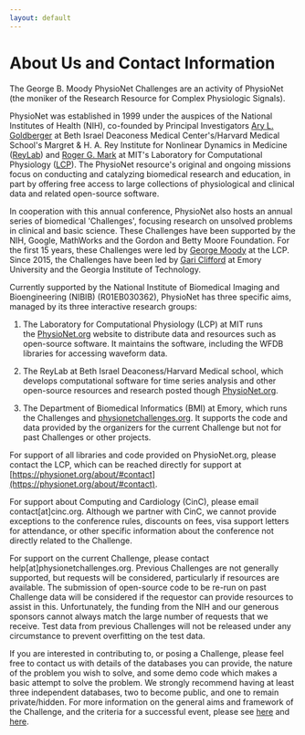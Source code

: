 ```yaml
---
layout: default
---
```


# About Us and Contact Information

The George B. Moody PhysioNet Challenges are an activity of PhysioNet (the moniker of the Research Resource for Complex Physiologic Signals).

PhysioNet was established in 1999 under the auspices of the National Institutes of Health (NIH), co-founded by Principal Investigators [Ary L. Goldberger](http://reylab.bidmc.harvard.edu/people/Ary.shtml) at Beth Israel Deaconess Medical Center's/Harvard Medical School's Margret & H. A. Rey Institute for Nonlinear Dynamics in Medicine ([ReyLab](http://reylab.bidmc.harvard.edu/index.shtml)) and [Roger G. Mark](https://imes.mit.edu/people/faculty/mark-roger/) at MIT's Laboratory for Computational Physiology ([LCP](https://lcp.mit.edu/)). The PhysioNet resource's original and ongoing missions focus on conducting and catalyzing biomedical research and education, in part by offering free access to large collections of physiological and clinical data and related open-source software.

In cooperation with this annual conference, PhysioNet also hosts an annual series of biomedical 'Challenges', focusing research on unsolved problems in clinical and basic science. These Challenges have been supported by the NIH, Google, MathWorks and the Gordon and Betty Moore Foundation. For the first 15 years, these Challenges were led by [George Moody](https://physionet.org/news/post/355) at the LCP. Since 2015, the Challenges have been led by [Gari Clifford](http://gdclifford.info) at Emory University and the Georgia Institute of Technology.

Currently supported by the National Institute of Biomedical Imaging and Bioengineering (NIBIB) (R01EB030362), PhysioNet has three specific aims, managed by its three interactive research groups:

1. The Laboratory for Computational Physiology (LCP) at MIT runs the [PhysioNet.org](https://physionet.org) website to distribute data and resources such as open-source software. It maintains the software, including the WFDB libraries for accessing waveform data.

2. The ReyLab at Beth Israel Deaconess/Harvard Medical school, which develops computational software for time series analysis and other open-source resources and research posted though [PhysioNet.org](https://physionet.org).

3. The Department of Biomedical Informatics (BMI) at Emory, which runs the Challenges and [physionetchallenges.org](https://physionetchallenges.org). It supports the code and data provided by the organizers for the current Challenge but not for past Challenges or other projects.

For support of all libraries and code provided on PhysioNet.org, please contact the LCP, which can be reached directly for support at [https://physionet.org/about/#contact](https://physionet.org/about/#contact).

For support about Computing and Cardiology (CinC), please email contact[at]cinc.org. Although we partner with CinC, we cannot provide exceptions to the conference rules, discounts on fees, visa support letters for attendance, or other specific information about the conference not directly related to the Challenge.

For support on the current Challenge, please contact help[at]physionetchallenges.org. Previous Challenges are not generally supported, but requests will be considered, particularly if resources are available. The submission of open-source code to be re-run on past Challenge data will be considered if the requestor can provide resources to assist in this. Unfortunately, the funding from the NIH and our generous sponsors cannot always match the large number of requests that we receive. Test data from previous Challenges will not be released under any circumstance to prevent overfitting on the test data.

If you are interested in contributing to, or posing a Challenge, please feel free to contact us with details of the databases you can provide, the nature of the problem you wish to solve, and some demo code which makes a basic attempt to solve the problem. We strongly recommend having at least three independent databases, two to become public, and one to remain private/hidden. For more information on the general aims and framework of the Challenge, and the criteria for a successful event, please see [here](https://arxiv.org/abs/2007.10502) and [here](../criteria/).
